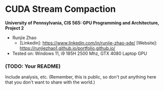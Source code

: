 CUDA Stream Compaction
======================

**University of Pennsylvania, CIS 565: GPU Programming and Architecture, Project 2**

* Runjie Zhao
  * [Linkedin]: https://www.linkedin.com/in/runjie-zhao-sde/ [Website]: https://runjiezhao1.github.io/portfolio.github.io/
* Tested on: Windows 11, i9 185H 2500 Mhz, GTX 4080 Laptop GPU

### (TODO: Your README)

Include analysis, etc. (Remember, this is public, so don't put
anything here that you don't want to share with the world.)

